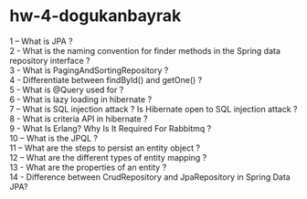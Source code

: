 # hw-4-dogukanbayrak

1 – What is JPA ? <br/>
2 - What is the naming convention for finder methods in the Spring data repository interface ? <br/>
3 - What is PagingAndSortingRepository ? <br/>
4 - Differentiate between findById() and getOne() ? <br/>
5 - What is @Query used for ? <br/>
6 - What is lazy loading in hibernate ? <br/>
7 – What is SQL injection attack ? Is Hibernate open to SQL injection attack ? <br/>
8 - What is criteria API in hibernate ? <br/>
9 - What Is Erlang? Why Is It Required For Rabbitmq ? <br/>
10 – What is the JPQL ? <br/>
11 – What are the steps to persist an entity object ? <br/>
12 – What are the different types of entity mapping ? <br/>
13 - What are the properties of an entity ? <br/>
14 - Difference between CrudRepository and JpaRepository in Spring Data JPA?
